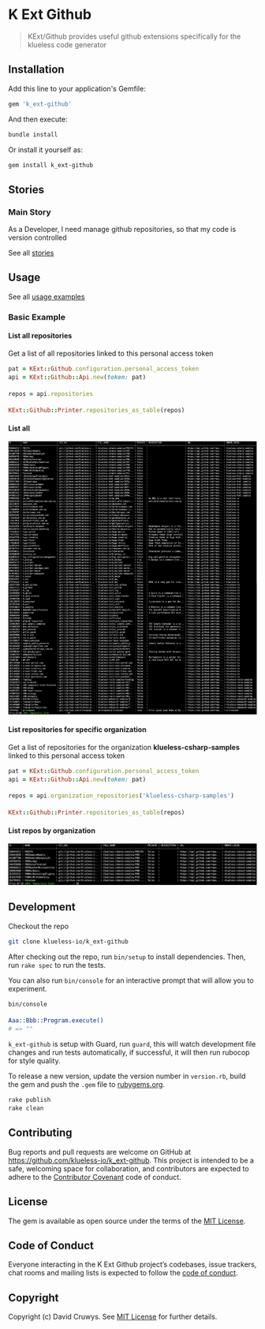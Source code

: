 # K Ext Github

> KExt/Github provides useful github extensions specifically for the klueless code generator

## Installation

Add this line to your application's Gemfile:

```ruby
gem 'k_ext-github'
```

And then execute:

```bash
bundle install
```

Or install it yourself as:

```bash
gem install k_ext-github
```

## Stories

### Main Story

As a Developer, I need manage github repositories, so that my code is version controlled

See all [stories](./STORIES.md)

## Usage

See all [usage examples](./USAGE.md)

### Basic Example

#### List all repositories

Get a list of all repositories linked to this personal access token

```ruby
pat = KExt::Github.configuration.personal_access_token
api = KExt::Github::Api.new(token: pat)

repos = api.repositories

KExt::Github::Printer.repositories_as_table(repos)
```

#### List all

![List Repos](docs/images/list-repositories.png)

#### List repositories for specific organization

Get a list of repositories for the organization **klueless-csharp-samples** linked to this personal access token

```ruby
pat = KExt::Github.configuration.personal_access_token
api = KExt::Github::Api.new(token: pat)

repos = api.organization_repositories('klueless-csharp-samples')

KExt::Github::Printer.repositories_as_table(repos)
```

#### List repos by organization

![List Repos](docs/images/list-repositories-for-organization.png)

## Development

Checkout the repo

```bash
git clone klueless-io/k_ext-github
```

After checking out the repo, run `bin/setup` to install dependencies. Then, run `rake spec` to run the tests.

You can also run `bin/console` for an interactive prompt that will allow you to experiment.

```bash
bin/console

Aaa::Bbb::Program.execute()
# => ""
```

`k_ext-github` is setup with Guard, run `guard`, this will watch development file changes and run tests automatically, if successful, it will then run rubocop for style quality.

To release a new version, update the version number in `version.rb`, build the gem and push the `.gem` file to [rubygems.org](https://rubygems.org).

```bash
rake publish
rake clean
```

## Contributing

Bug reports and pull requests are welcome on GitHub at https://github.com/klueless-io/k_ext-github. This project is intended to be a safe, welcoming space for collaboration, and contributors are expected to adhere to the [Contributor Covenant](http://contributor-covenant.org) code of conduct.

## License

The gem is available as open source under the terms of the [MIT License](https://opensource.org/licenses/MIT).

## Code of Conduct

Everyone interacting in the K Ext Github project’s codebases, issue trackers, chat rooms and mailing lists is expected to follow the [code of conduct](https://github.com/klueless-io/k_ext-github/blob/master/CODE_OF_CONDUCT.md).

## Copyright

Copyright (c) David Cruwys. See [MIT License](LICENSE.txt) for further details.
